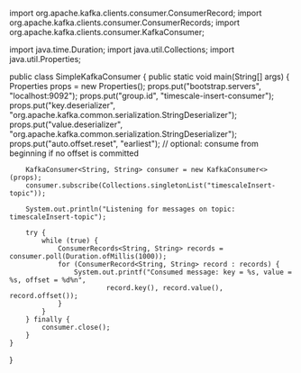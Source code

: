 import org.apache.kafka.clients.consumer.ConsumerRecord;
import org.apache.kafka.clients.consumer.ConsumerRecords;
import org.apache.kafka.clients.consumer.KafkaConsumer;

import java.time.Duration;
import java.util.Collections;
import java.util.Properties;

public class SimpleKafkaConsumer {
    public static void main(String[] args) {
        Properties props = new Properties();
        props.put("bootstrap.servers", "localhost:9092");
        props.put("group.id", "timescale-insert-consumer");
        props.put("key.deserializer", "org.apache.kafka.common.serialization.StringDeserializer");
        props.put("value.deserializer", "org.apache.kafka.common.serialization.StringDeserializer");
        props.put("auto.offset.reset", "earliest"); // optional: consume from beginning if no offset is committed

        KafkaConsumer<String, String> consumer = new KafkaConsumer<>(props);
        consumer.subscribe(Collections.singletonList("timescaleInsert-topic"));

        System.out.println("Listening for messages on topic: timescaleInsert-topic");

        try {
            while (true) {
                ConsumerRecords<String, String> records = consumer.poll(Duration.ofMillis(1000));
                for (ConsumerRecord<String, String> record : records) {
                    System.out.printf("Consumed message: key = %s, value = %s, offset = %d%n",
                            record.key(), record.value(), record.offset());
                }
            }
        } finally {
            consumer.close();
        }
    }
}

